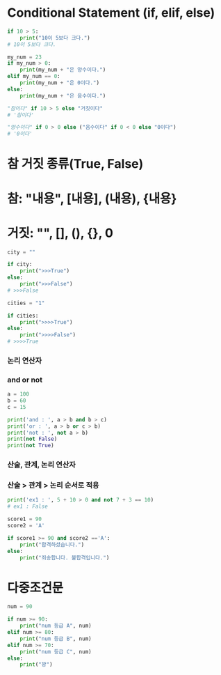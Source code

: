# Conditional Statement (if, elif, else)
```python
if 10 > 5:
    print("10이 5보다 크다.")
# 10이 5보다 크다.

my_num = 23
if my_num > 0:
    print(my_num + "은 양수이다.")
elif my_num == 0:
    print(my_num + "은 0이다.")
else:
    print(my_num + "은 음수이다.")

"참이다" if 10 > 5 else "거짓이다"
# '참이다'

"양수이다" if 0 > 0 else ("음수이다" if 0 < 0 else "0이다")
# '0이다'
```

# 참 거짓 종류(True, False)
# 참: "내용", [내용], (내용), {내용}
# 거짓: "", [], (), {}, 0

```python
city = ""

if city:
    print(">>>True")
else:
    print(">>>False")
# >>>False

cities = "1"

if cities:
    print(">>>>True")
else:
    print(">>>>False")
# >>>>True
```

### 논리 연산자
### and or not
```python
a = 100
b = 60
c = 15

print('and : ', a > b and b > c)
print('or : ', a > b or c > b)
print('not : ', not a > b)
print(not False)
print(not True)
```

### 산술, 관계, 논리 연산자
### 산술 > 관계 > 논리 순서로 적용
```python
print('ex1 : ', 5 + 10 > 0 and not 7 + 3 == 10)
# ex1 : False

score1 = 90
score2 = 'A'

if score1 >= 90 and score2 =='A':
    print("합격하셨습니다.")
else:
    print("죄송합니다. 불합격입니다.")
```

# 다중조건문
```python
num = 90

if num >= 90:
    print("num 등급 A", num)
elif num >= 80:
    print("num 등급 B", num)
elif num >= 70:
    print("num 등급 C", num)
else:
    print("꽝")

```
